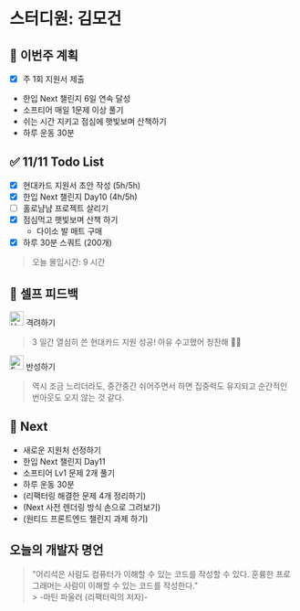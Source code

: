# 스터디원: 김모건

## 🚀 이번주 계획

- [x] 주 1회 지원서 제출
- 한입 Next 챌린지 6일 연속 달성
- 소프티어 매일 1문제 이상 풀기
- 쉬는 시간 지키고 점심에 햇빛보며 산책하기
- 하루 운동 30분

## ✅ 11/11 Todo List

- [x] 현대카드 지원서 초안 작성 (5h/5h)
- [x] 한입 Next 챌린지 Day10 (4h/5h)
- [ ] 홀로냠냠 프로젝트 살리기
- [x] 점심먹고 햇빛보며 산책 하기
  - 다이소 발 매트 구매
- [x] 하루 30분 스쿼트 (200개)

> 오늘 몰입시간: 9 시간

## 🎉 셀프 피드백

<img src="https://raw.githubusercontent.com/Tarikul-Islam-Anik/Animated-Fluent-Emojis/master/Emojis/Smilies/Hugging%20Face.png" alt="Hugging Face" width="25" height="25"> 격려하기</img>

> 3 일간 열심히 쓴 현대카드 지원 성공! 아유 수고했어 칭찬해 🤗🎈 <br>

<img src="https://raw.githubusercontent.com/Tarikul-Islam-Anik/Animated-Fluent-Emojis/master/Emojis/Smilies/Face%20with%20Monocle.png" alt="Face with Monocle" width="25" height="25"> 반성하기</img>

> 역시 조금 느리더라도, 중간중간 쉬어주면서 하면 집중력도 유지되고 순간적인 번아웃도 오지 않는 것 같다. <br>

## 🌱 Next

- 새로운 지원처 선정하기
- 한입 Next 챌린지 Day11
- 소프티어 Lv1 문제 2개 풀기
- 하루 운동 30분
- (리팩터링 해결한 문제 4개 정리하기)
- (Next 사전 렌더링 방식 손으로 그려보기)
- (원티드 프론트엔드 챌린지 과제 하기)

## 오늘의 개발자 명언

> "어리석은 사람도 컴퓨터가 이해할 수 있는 코드를 작성할 수 있다. 훈륭한 프로그래머는 사람이 이해할 수 있는 코드를 작성한다." <br> > \-마틴 파울러 (리팩터릭의 저자)\- <br>
